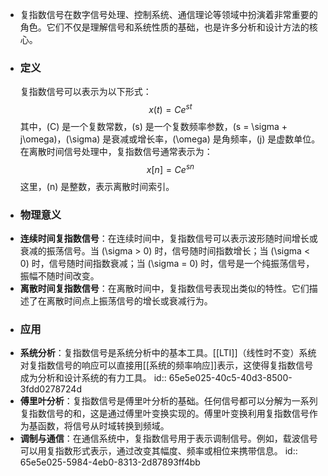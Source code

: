 - 复指数信号在数字信号处理、控制系统、通信理论等领域中扮演着非常重要的角色。它们不仅是理解信号和系统性质的基础，也是许多分析和设计方法的核心。
- ### 定义
  复指数信号可以表示为以下形式：
  $$x(t) = Ce^{st}$$
  其中，\(C\) 是一个复数常数，\(s\) 是一个复数频率参数，\(s = \sigma + j\omega\)，\(\sigma\) 是衰减或增长率，\(\omega\) 是角频率，\(j\) 是虚数单位。
  在离散时间信号处理中，复指数信号通常表示为：
  $$x[n] = Ce^{sn}$$
  这里，\(n\) 是整数，表示离散时间索引。
- ### 物理意义
- **连续时间复指数信号**：在连续时间中，复指数信号可以表示波形随时间增长或衰减的振荡信号。当 \(\sigma > 0\) 时，信号随时间指数增长；当 \(\sigma < 0\) 时，信号随时间指数衰减；当 \(\sigma = 0\) 时，信号是一个纯振荡信号，振幅不随时间改变。
- **离散时间复指数信号**：在离散时间中，复指数信号表现出类似的特性。它们描述了在离散时间点上振荡信号的增长或衰减行为。
- ### 应用
- **系统分析**：复指数信号是系统分析中的基本工具。[[LTI]]（线性时不变）系统对复指数信号的响应可以直接用[[系统的频率响应]]表示，这使得复指数信号成为分析和设计系统的有力工具。
  id:: 65e5e025-40c5-40d3-8500-3fdd0278724d
- **傅里叶分析**：复指数信号是傅里叶分析的基础。任何信号都可以分解为一系列复指数信号的和，这是通过傅里叶变换实现的。傅里叶变换利用复指数信号作为基函数，将信号从时域转换到频域。
- **调制与通信**：在通信系统中，复指数信号用于表示调制信号。例如，载波信号可以用复指数形式表示，通过改变其幅度、频率或相位来携带信息。
  id:: 65e5e025-5984-4eb0-8313-2d87893ff4bb